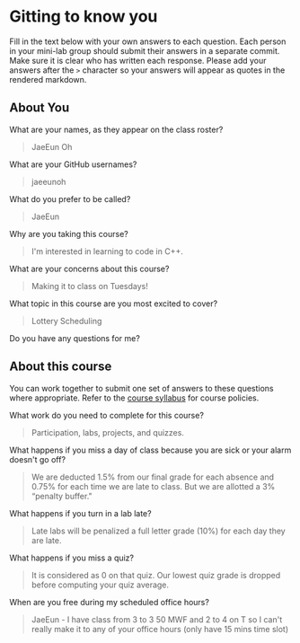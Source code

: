 # Gitting to know you
Fill in the text below with your own answers to each question. Each person in your mini-lab group should submit their answers in a separate commit. Make sure it is clear who has written each response. Please add your answers after the `>` character so your answers will appear as quotes in the rendered markdown.

## About You
What are your names, as they appear on the class roster?
> JaeEun Oh 

What are your GitHub usernames?
> jaeeunoh

What do you prefer to be called?
> JaeEun

Why are you taking this course?
> I'm interested in learning to code in C++. 

What are your concerns about this course?
> Making it to class on Tuesdays! 

What topic in this course are you most excited to cover?
> Lottery Scheduling 

Do you have any questions for me?
> 

## About this course
You can work together to submit one set of answers to these questions where appropriate. Refer to the [course syllabus](http://www.cs.grinnell.edu/~curtsinger/teaching/2017S/CSC213/syllabus/) for course policies.

What work do you need to complete for this course?
> Participation, labs, projects, and quizzes. 

What happens if you miss a day of class because you are sick or your alarm doesn't go off?
> We are deducted 1.5% from our final grade for each absence and 0.75% for each time we are late to class. But we are allotted a 3% “penalty buffer."

What happens if you turn in a lab late?
> Late labs will be penalized a full letter grade (10%) for each day they are late.

What happens if you miss a quiz?
> It is considered as 0 on that quiz. Our lowest quiz grade is dropped before computing your quiz average.

When are you free during my scheduled office hours?
> JaeEun - I have class from 3 to 3 50 MWF and 2 to 4 on T so I can't really make it to any of your office hours (only have 15 mins time slot) 


